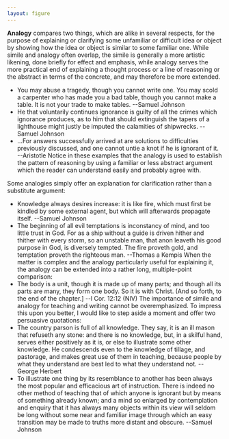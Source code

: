 ```yaml
---
layout: figure
---
```


**Analogy** compares two things, which are alike in several respects, for the purpose of explaining or clarifying some unfamiliar or difficult idea or object by showing how the idea or object is similar to some familiar one. While simile and analogy often overlap, the simile is generally a more artistic likening, done briefly for effect and emphasis, while analogy serves the more practical end of explaining a thought process or a line of reasoning or the abstract in terms of the concrete, and may therefore be more extended.
 - You may abuse a tragedy, though you cannot write one. You may scold a carpenter who has made you a bad table, though you cannot make a table. It is not your trade to make tables. --Samuel Johnson
 - He that voluntarily continues ignorance is guilty of all the crimes which ignorance produces, as to him that should extinguish the tapers of a lighthouse might justly be imputed the calamities of shipwrecks. --Samuel Johnson
 - ...For answers successfully arrived at are solutions to difficulties previously discussed, and one cannot untie a knot if he is ignorant of it. --Aristotle
Notice in these examples that the analogy is used to establish the pattern of reasoning by using a familiar or less abstract argument which the reader can understand easily and probably agree with.

Some analogies simply offer an explanation for clarification rather than a substitute argument:

 - Knowledge always desires increase: it is like fire, which must first be kindled by some external agent, but which will afterwards propagate itself. --Samuel Johnson
 - The beginning of all evil temptations is inconstancy of mind, and too little trust in God. For as a ship without a guide is driven hither and thither with every storm, so an unstable man, that anon leaveth his good purpose in God, is diversely tempted. The fire proveth gold, and temptation proveth the righteous man. --Thomas a Kempis
When the matter is complex and the analogy particularly useful for explaining it, the analogy can be extended into a rather long, multiple-point comparison:
 - The body is a unit, though it is made up of many parts; and though all its parts are many, they form one body. So it is with Christ. (And so forth, to the end of the chapter.] --l Cor. 12:12 (NIV)
The importance of simile and analogy for teaching and writing cannot be overemphasized. To impress this upon you better, I would like to step aside a moment and offer two persuasive quotations:
 - The country parson is full of all knowledge. They say, it is an ill mason that refuseth any stone: and there is no knowledge, but, in a skilful hand, serves either positively as it is, or else to illustrate some other knowledge. He condescends even to the knowledge of tillage, and pastorage, and makes great use of them in teaching, because people by what they understand are best led to what they understand not. --George Herbert
 - To illustrate one thing by its resemblance to another has been always the most popular and efficacious art of instruction. There is indeed no other method of teaching that of which anyone is ignorant but by means of something already known; and a mind so enlarged by contemplation and enquiry that it has always many objects within its view will seldom be long without some near and familiar image through which an easy transition may be made to truths more distant and obscure. --Samuel Johnson